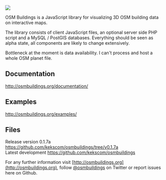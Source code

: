 <img src="http://osmbuildings.org/assets/images/logo.png"/>

OSM Buildings is a JavaScript library for visualizing 3D OSM building data on interactive maps.

The library consists of client JavaScript files, an optional server side PHP script and a MySQL / PostGIS databases.
Everything should be seen as alpha state, all components are likely to change extensively.

Bottleneck at the moment is data availability. I can't process and host a whole OSM planet file.


## Documentation

http://osmbuildings.org/documentation/


## Examples

http://osmbuildings.org/examples/


## Files

Release version 0.1.7a https://github.com/kekscom/osmbuildings/tree/v0.1.7a<br>
Latest development https://github.com/kekscom/osmbuildings


For any further information visit [http://osmbuildings.org](http://osmbuildings.org), follow [@osmbuildings](https://twitter.com/osmbuildings) on Twitter or report issues here on Github.
